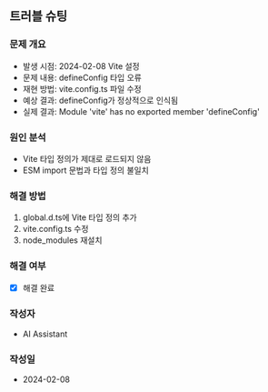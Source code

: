 ## 트러블 슈팅

### 문제 개요
* 발생 시점: 2024-02-08 Vite 설정
* 문제 내용: defineConfig 타입 오류
* 재현 방법: vite.config.ts 파일 수정
* 예상 결과: defineConfig가 정상적으로 인식됨
* 실제 결과: Module 'vite' has no exported member 'defineConfig'

### 원인 분석
* Vite 타입 정의가 제대로 로드되지 않음
* ESM import 문법과 타입 정의 불일치

### 해결 방법
1. global.d.ts에 Vite 타입 정의 추가
2. vite.config.ts 수정
3. node_modules 재설치

### 해결 여부
* [x] 해결 완료

### 작성자
* AI Assistant

### 작성일
* 2024-02-08 